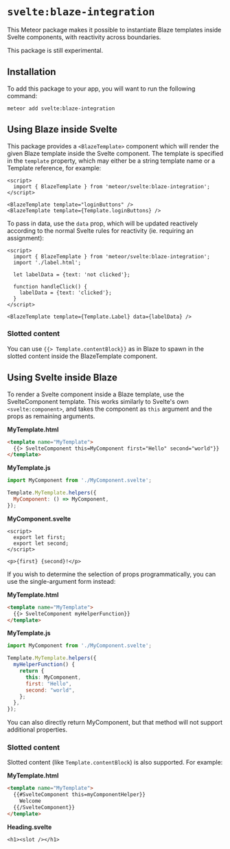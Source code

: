 # `svelte:blaze-integration`

This Meteor package makes it possible to instantiate Blaze templates inside
Svelte components, with reactivity across boundaries.

This package is still experimental.

## Installation

To add this package to your app, you will want to run the following command:

```
meteor add svelte:blaze-integration
```

## Using Blaze inside Svelte

This package provides a `<BlazeTemplate>` component which will render the given
Blaze template inside the Svelte component.  The template is specified in the
`template` property, which may either be a string template name or a Template
reference, for example:

```svelte
<script>
  import { BlazeTemplate } from 'meteor/svelte:blaze-integration';
</script>

<BlazeTemplate template="loginButtons" />
<BlazeTemplate template={Template.loginButtons} />
```

To pass in data, use the `data` prop, which will be updated reactively according
to the normal Svelte rules for reactivity (ie. requiring an assignment):

```svelte
<script>
  import { BlazeTemplate } from 'meteor/svelte:blaze-integration';
  import './label.html';

  let labelData = {text: 'not clicked'};

  function handleClick() {
    labelData = {text: 'clicked'};
  }
</script>

<BlazeTemplate template={Template.Label} data={labelData} />
```

### Slotted content

You can use `{{> Template.contentBlock}}` as in Blaze to spawn in the slotted
content inside the BlazeTemplate component.

## Using Svelte inside Blaze

To render a Svelte component inside a Blaze template, use the SvelteComponent
template.  This works similarly to Svelte's own `<svelte:component>`, and takes
the component as `this` argument and the props as remaining arguments.

**MyTemplate.html**
```html
<template name="MyTemplate">
  {{> SvelteComponent this=MyComponent first="Hello" second="world"}}
</template>
```

**MyTemplate.js**
```js
import MyComponent from './MyComponent.svelte';

Template.MyTemplate.helpers({
  MyComponent: () => MyComponent,
});
```

**MyComponent.svelte**
```svelte
<script>
  export let first;
  export let second;
</script>

<p>{first} {second}!</p>
```

If you wish to determine the selection of props programmatically, you can use
the single-argument form instead:

**MyTemplate.html**
```html
<template name="MyTemplate">
  {{> SvelteComponent myHelperFunction}}
</template>
```

**MyTemplate.js**
```js
import MyComponent from './MyComponent.svelte';

Template.MyTemplate.helpers({
  myHelperFunction() {
    return {
      this: MyComponent,
      first: "Hello",
      second: "world",
    };
  },
});
```

You can also directly return MyComponent, but that method will not support
additional properties.

### Slotted content

Slotted content (like `Template.contentBlock`) is also supported.  For example:

**MyTemplate.html**
```html
<template name="MyTemplate">
  {{#SvelteComponent this=myComponentHelper}}
    Welcome
  {{/SvelteComponent}}
</template>
```

**Heading.svelte**
```svelte
<h1><slot /></h1>
```
